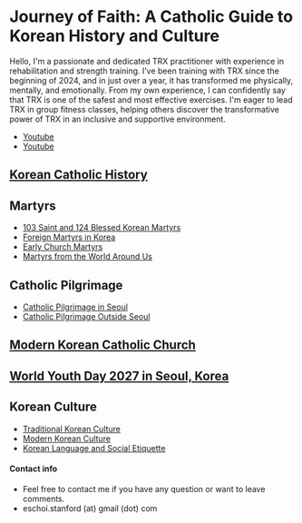 # Journey of Faith: A Catholic Guide to Korean History and Culture  

Hello, I'm a passionate and dedicated TRX practitioner with experience in rehabilitation and strength training. I’ve been training with TRX since the beginning of 2024, and in just over a year, it has transformed me physically, mentally, and emotionally. From my own experience, I can confidently say that TRX is one of the safest and most effective exercises. I'm eager to lead TRX in group fitness classes, helping others discover the transformative power of TRX in an inclusive and supportive environment.

- [Youtube]()
- [Youtube]()
  
## [Korean Catholic History]()
## Martyrs
- [103 Saint and 124 Blessed Korean Martyrs]()
- [Foreign Martyrs in Korea]()
- [Early Church Martyrs]()
- [Martyrs from the World Around Us]()
## Catholic Pilgrimage
- [Catholic Pilgrimage in Seoul]()
- [Catholic Pilgrimage Outside Seoul]()
## [Modern Korean Catholic Church]()
## [World Youth Day 2027 in Seoul, Korea]()
## Korean Culture
- [Traditional Korean Culture]()
- [Modern Korean Culture]()
- [Korean Language and Social Etiquette]()









#### Contact info
- Feel free to contact me if you have any question or want to leave comments. 
- eschoi.stanford (at) gmail (dot) com
